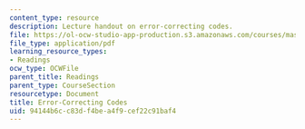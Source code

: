```yaml
---
content_type: resource
description: Lecture handout on error-correcting codes.
file: https://ol-ocw-studio-app-production.s3.amazonaws.com/courses/mas-160-signals-systems-and-information-for-media-technology-fall-2007/94144b6cc83df4bea4f9cef22c91baf4_1017_error.pdf
file_type: application/pdf
learning_resource_types:
- Readings
ocw_type: OCWFile
parent_title: Readings
parent_type: CourseSection
resourcetype: Document
title: Error-Correcting Codes
uid: 94144b6c-c83d-f4be-a4f9-cef22c91baf4
---
```

